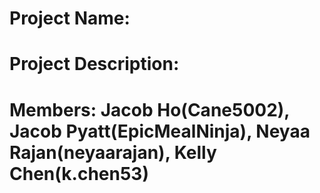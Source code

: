 # Project Name:
# Project Description: 
# Members: Jacob Ho(Cane5002), Jacob Pyatt(EpicMealNinja), Neyaa Rajan(neyaarajan), Kelly Chen(k.chen53)
